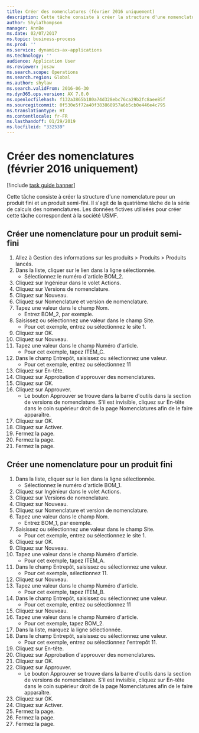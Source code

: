 ```yaml
---
title: Créer des nomenclatures (février 2016 uniquement)
description: Cette tâche consiste à créer la structure d'une nomenclature pour un produit fini et un produit semi-fini.
author: ShylaThompson
manager: AnnBe
ms.date: 02/07/2017
ms.topic: business-process
ms.prod: ''
ms.service: dynamics-ax-applications
ms.technology: ''
audience: Application User
ms.reviewer: josaw
ms.search.scope: Operations
ms.search.region: Global
ms.author: shylaw
ms.search.validFrom: 2016-06-30
ms.dyn365.ops.version: AX 7.0.0
ms.openlocfilehash: f132a3865b180a74d328ebc76ca29b2fc8aee85f
ms.sourcegitcommit: 0f530e5f72a40f383868957a6b5cb0e446e4c795
ms.translationtype: HT
ms.contentlocale: fr-FR
ms.lasthandoff: 01/29/2019
ms.locfileid: "332539"
---
```

# <a name="create-boms-february-2016-only"></a>Créer des nomenclatures (février 2016 uniquement)

[!include [task guide banner](../../includes/task-guide-banner.md)]

Cette tâche consiste à créer la structure d'une nomenclature pour un produit fini et un produit semi-fini. Il s'agit de la quatrième tâche de la série de calculs des nomenclatures. Les données fictives utilisées pour créer cette tâche correspondent à la société USMF.


## <a name="create-bom-for-a-semi-finished-product"></a>Créer une nomenclature pour un produit semi-fini
1. Allez à Gestion des informations sur les produits > Produits > Produits lancés.
2. Dans la liste, cliquer sur le lien dans la ligne sélectionnée.
    * Sélectionnez le numéro d'article BOM_2.  
3. Cliquez sur Ingénieur dans le volet Actions.
4. Cliquez sur Versions de nomenclature.
5. Cliquez sur Nouveau.
6. Cliquez sur Nomenclature et version de nomenclature.
7. Tapez une valeur dans le champ Nom.
    * Entrez BOM_2, par exemple.  
8. Saisissez ou sélectionnez une valeur dans le champ Site.
    * Pour cet exemple, entrez ou sélectionnez le site 1.  
9. Cliquez sur OK.
10. Cliquez sur Nouveau.
11. Tapez une valeur dans le champ Numéro d'article.
    * Pour cet exemple, tapez ITEM_C.  
12. Dans le champ Entrepôt, saisissez ou sélectionnez une valeur.
    * Pour cet exemple, entrez ou sélectionnez 11  
13. Cliquez sur En-tête.
14. Cliquez sur Approbation d'approuver des nomenclatures.
15. Cliquez sur OK.
16. Cliquez sur Approuver.
    * Le bouton Approuver se trouve dans la barre d'outils dans la section de versions de nomenclature. S'il est invisible, cliquez sur En-tête dans le coin supérieur droit de la page Nomenclatures afin de le faire apparaître.  
17. Cliquez sur OK.
18. Cliquez sur Activer.
19. Fermez la page.
20. Fermez la page.
21. Fermez la page.

## <a name="create-bom-for-a-finished-product"></a>Créer une nomenclature pour un produit fini
1. Dans la liste, cliquer sur le lien dans la ligne sélectionnée.
    * Sélectionnez le numéro d'article BOM_1.  
2. Cliquez sur Ingénieur dans le volet Actions.
3. Cliquez sur Versions de nomenclature.
4. Cliquez sur Nouveau.
5. Cliquez sur Nomenclature et version de nomenclature.
6. Tapez une valeur dans le champ Nom.
    * Entrez BOM_1, par exemple.  
7. Saisissez ou sélectionnez une valeur dans le champ Site.
    * Pour cet exemple, entrez ou sélectionnez le site 1.  
8. Cliquez sur OK.
9. Cliquez sur Nouveau.
10. Tapez une valeur dans le champ Numéro d'article.
    * Pour cet exemple, tapez ITEM_A.  
11. Dans le champ Entrepôt, saisissez ou sélectionnez une valeur.
    * Pour cet exemple, sélectionnez 11.  
12. Cliquez sur Nouveau.
13. Tapez une valeur dans le champ Numéro d'article.
    * Pour cet exemple, tapez ITEM_B.  
14. Dans le champ Entrepôt, saisissez ou sélectionnez une valeur.
    * Pour cet exemple, entrez ou sélectionnez 11  
15. Cliquez sur Nouveau.
16. Tapez une valeur dans le champ Numéro d'article.
    * Pour cet exemple, tapez BOM_2.  
17. Dans la liste, marquez la ligne sélectionnée.
18. Dans le champ Entrepôt, saisissez ou sélectionnez une valeur.
    * Pour cet exemple, entrez ou sélectionnez l'entrepôt 11.  
19. Cliquez sur En-tête.
20. Cliquez sur Approbation d'approuver des nomenclatures.
21. Cliquez sur OK.
22. Cliquez sur Approuver.
    * Le bouton Approuver se trouve dans la barre d'outils dans la section de versions de nomenclature. S'il est invisible, cliquez sur En-tête dans le coin supérieur droit de la page Nomenclatures afin de le faire apparaître.  
23. Cliquez sur OK.
24. Cliquez sur Activer.
25. Fermez la page.
26. Fermez la page.
27. Fermez la page.

